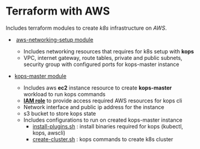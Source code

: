 # Terraform with AWS
Includes terraform modules to create *k8s* infrastructure on *AWS*.


-  [aws-networking-setup module](modules/aws-networking-setup/main.tf)
  - Includes networking resources that requires for k8s setup with **kops** 
  - VPC, internet gateway, route tables, private and public subnets, security group with configured ports for kops-master instance

- [kops-master module](modules/kops-master/main.tf)
  - Includes aws **ec2** instance resource to create **kops-master** workload to run kops commands 
  - **[IAM role](modules/kops-master/iam-role.tf)** to provide access required AWS resources for kops cli
  - Network interface and public ip address for the instance
  - s3 bucket to store kops state
  - Includes configurations to run on created kops-master instance
    -  [install-plugins.sh](modules/kops-master/configurations/install-plugins.sh) : install binaries required for kops (kubectl, kops, awscli)
    -  [create-cluster.sh](modules/kops-master/configurations/create-cluster.sh)  : kops commands to create k8s cluster

